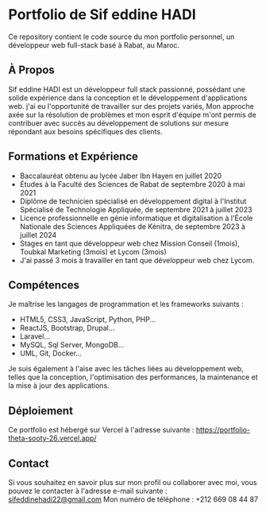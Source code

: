 # Portfolio de Sif eddine HADI
Ce repository contient le code source du mon portfolio personnel, un développeur web full-stack basé à Rabat, au Maroc.

## À Propos
Sif eddine HADI est un développeur full stack passionné, possédant une solide expérience dans la conception et le développement d'applications web. j'ai eu l'opportunité de travailler sur des projets variés, Mon approche axée sur la résolution de problèmes et mon esprit d'équipe m'ont permis de contribuer avec succès au développement de solutions sur mesure répondant aux besoins spécifiques des clients.

## Formations et Expérience
- Baccalauréat obtenu au lycée Jaber Ibn Hayen en juillet 2020
- Études à la Faculté des Sciences de Rabat de septembre 2020 à mai 2021
- Diplôme de technicien spécialisé en développement digital à l'Institut Spécialisé de Technologie Appliquée, de septembre 2021 à juillet 2023
- Licence professionnelle en génie informatique et digitalisation à l'École Nationale des Sciences Appliquées de Kénitra, de septembre 2023 à juillet 2024
- Stages en tant que développeur web chez Mission Conseil (1mois), Toubkal Marketing (3mois) et Lycom (3mois)
- J'ai passé 3 mois à travailler en tant que développeur web chez Lycom.

## Compétences
Je maîtrise les langages de programmation et les frameworks suivants :
- HTML5, CSS3, JavaScript, Python, PHP...
- ReactJS, Bootstrap, Drupal...
- Laravel...
- MySQL, Sql Server, MongoDB...
- UML, Git, Docker...

Je suis également à l'aise avec les tâches liées au développement web, telles que la conception, l'optimisation des performances, la maintenance et la mise à jour des applications.

## Déploiement
Ce portfolio est hébergé sur Vercel à l'adresse suivante : https://portfolio-theta-sooty-26.vercel.app/

## Contact
Si vous souhaitez en savoir plus sur mon profil ou collaborer avec moi, vous pouvez le contacter à l'adresse e-mail suivante : sifeddinehadi22@gmail.com
Mon numéro de téléphone : +212 669 08 44 87